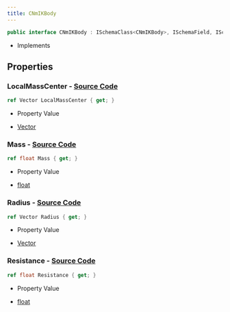 ```yaml
---
title: CNmIKBody
---
```


```csharp
public interface CNmIKBody : ISchemaClass<CNmIKBody>, ISchemaField, ISchemaClass, INativeHandle
```

- Implements

## Properties

### **LocalMassCenter** - [Source Code](https://github.com/swiftly-solution/swiftlys2/blob/main/managed/src/SwiftlyS2.Generated/Schemas/Interfaces/CNmIKBody.cs#L18)

```csharp
ref Vector LocalMassCenter { get; }
```

- Property Value

- [Vector](/docs/api/shared/natives/vector)

### **Mass** - [Source Code](https://github.com/swiftly-solution/swiftlys2/blob/main/managed/src/SwiftlyS2.Generated/Schemas/Interfaces/CNmIKBody.cs#L16)

```csharp
ref float Mass { get; }
```

- Property Value

- [float](https://learn.microsoft.com/dotnet/api/system.single)

### **Radius** - [Source Code](https://github.com/swiftly-solution/swiftlys2/blob/main/managed/src/SwiftlyS2.Generated/Schemas/Interfaces/CNmIKBody.cs#L20)

```csharp
ref Vector Radius { get; }
```

- Property Value

- [Vector](/docs/api/shared/natives/vector)

### **Resistance** - [Source Code](https://github.com/swiftly-solution/swiftlys2/blob/main/managed/src/SwiftlyS2.Generated/Schemas/Interfaces/CNmIKBody.cs#L22)

```csharp
ref float Resistance { get; }
```

- Property Value

- [float](https://learn.microsoft.com/dotnet/api/system.single)

